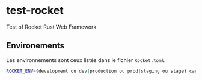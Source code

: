 # test-rocket
Test of Rocket Rust Web Framework

## Environements
Les environnements sont ceux listés dans le fichier `Rocket.toml`.

```bash
ROCKET_ENV={development ou dev|production ou prod|staging ou stage} cargo run
```
